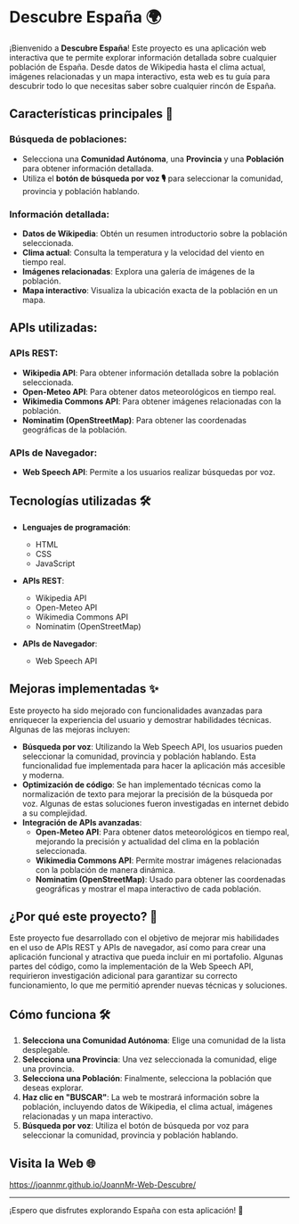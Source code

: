 # Descubre España 🌍

¡Bienvenido a **Descubre España**! Este proyecto es una aplicación web interactiva que te permite explorar información detallada sobre cualquier población de España. Desde datos de Wikipedia hasta el clima actual, imágenes relacionadas y un mapa interactivo, esta web es tu guía para descubrir todo lo que necesitas saber sobre cualquier rincón de España.

## Características principales 🚀

### Búsqueda de poblaciones:
- Selecciona una **Comunidad Autónoma**, una **Provincia** y una **Población** para obtener información detallada.
- Utiliza el **botón de búsqueda por voz 🎙️** para seleccionar la comunidad, provincia y población hablando.

### Información detallada:
- **Datos de Wikipedia**: Obtén un resumen introductorio sobre la población seleccionada.
- **Clima actual**: Consulta la temperatura y la velocidad del viento en tiempo real.
- **Imágenes relacionadas**: Explora una galería de imágenes de la población.
- **Mapa interactivo**: Visualiza la ubicación exacta de la población en un mapa.

## APIs utilizadas:

### APIs REST:
- **Wikipedia API**: Para obtener información detallada sobre la población seleccionada.
- **Open-Meteo API**: Para obtener datos meteorológicos en tiempo real.
- **Wikimedia Commons API**: Para obtener imágenes relacionadas con la población.
- **Nominatim (OpenStreetMap)**: Para obtener las coordenadas geográficas de la población.

### APIs de Navegador:
- **Web Speech API**: Permite a los usuarios realizar búsquedas por voz.

## Tecnologías utilizadas 🛠️

- **Lenguajes de programación**:
  - HTML
  - CSS
  - JavaScript

- **APIs REST**:
  - Wikipedia API
  - Open-Meteo API
  - Wikimedia Commons API
  - Nominatim (OpenStreetMap)
  
- **APIs de Navegador**:
  - Web Speech API

## Mejoras implementadas ✨

Este proyecto ha sido mejorado con funcionalidades avanzadas para enriquecer la experiencia del usuario y demostrar habilidades técnicas. Algunas de las mejoras incluyen:

- **Búsqueda por voz**: Utilizando la Web Speech API, los usuarios pueden seleccionar la comunidad, provincia y población hablando. Esta funcionalidad fue implementada para hacer la aplicación más accesible y moderna.
- **Optimización de código**: Se han implementado técnicas como la normalización de texto para mejorar la precisión de la búsqueda por voz. Algunas de estas soluciones fueron investigadas en internet debido a su complejidad.
- **Integración de APIs avanzadas**:
  - **Open-Meteo API**: Para obtener datos meteorológicos en tiempo real, mejorando la precisión y actualidad del clima en la población seleccionada.
  - **Wikimedia Commons API**: Permite mostrar imágenes relacionadas con la población de manera dinámica.
  - **Nominatim (OpenStreetMap)**: Usado para obtener las coordenadas geográficas y mostrar el mapa interactivo de cada población.


## ¿Por qué este proyecto? 🎯

Este proyecto fue desarrollado con el objetivo de mejorar mis habilidades en el uso de APIs REST y APIs de navegador, así como para crear una aplicación funcional y atractiva que pueda incluir en mi portafolio. Algunas partes del código, como la implementación de la Web Speech API, requirieron investigación adicional para garantizar su correcto funcionamiento, lo que me permitió aprender nuevas técnicas y soluciones.

## Cómo funciona 🛠️

1. **Selecciona una Comunidad Autónoma**: Elige una comunidad de la lista desplegable.
2. **Selecciona una Provincia**: Una vez seleccionada la comunidad, elige una provincia.
3. **Selecciona una Población**: Finalmente, selecciona la población que deseas explorar.
4. **Haz clic en "BUSCAR"**: La web te mostrará información sobre la población, incluyendo datos de Wikipedia, el clima actual, imágenes relacionadas y un mapa interactivo.
5. **Búsqueda por voz**: Utiliza el botón de búsqueda por voz para seleccionar la comunidad, provincia y población hablando.

## Visita la Web 🌐

https://joannmr.github.io/JoannMr-Web-Descubre/

---

¡Espero que disfrutes explorando España con esta aplicación! 🌟
